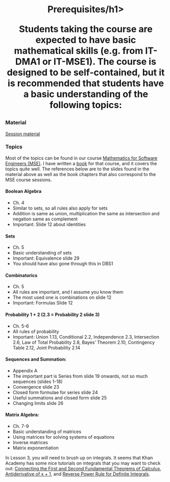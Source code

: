 <h1 align="center">Prerequisites/h1>

Students taking the course are expected to have basic mathematical skills (e.g. from IT-DMA1 or IT-MSE1). The course is designed to be self-contained, but it is recommended that students have a basic understanding of the following topics:

### Material

[Session material](https://viaucdk-my.sharepoint.com/:f:/g/personal/rib_viauc_dk/En0s5AGeHABFl6Vb0SaGndwBNjmoxJ3-CbjwXURoX7xScQ?e=fiKF5a)

### Topics

Most of the topics can be found in our course [Mathematics for Software Engineers (MSE)](https://rbrooksdk.github.io/MSE1/). I have written a [book](https://drive.google.com/file/d/1P9eidJb5qtlZgvHCtqu4uuPa5FFU0Zpn/view?usp=sharing) for that course, and it covers the topics quite well. The references below are to the slides found in the material above as well as the book chapters that also correspond to the MSE course sessions.

#### Boolean Algebra
- Ch. 4
- Similar to sets, so all rules also apply for sets
- Addition is same as union, multiplication the same as intersection and negation same as complement
- Important: Slide 12 about identities

#### Sets
- Ch. 5
- Basic understanding of sets
- Important: Equivalence slide 29
- You should have also gone through this in DBS1

#### Combinatorics
- Ch. 5
- All rules are important, and I assume you know them
- The most used one is combinations on slide 12
- Important: Formulas Slide 12

#### Probability 1 + 2 (2.3 = Probability 2 slide 3)
- Ch. 5-6
- All rules of probability
- Important: Union 1.13, Conditional 2.2, Independence 2.3, Intersection 2.6, Law of Total Probability 2.8, Bayes’ Theorem 2.10, Contingency Table 2.12, Joint Probability 2.14

#### Sequences and Summation:
- Appendix A
- The important part is Series from slide 19 onwards, not so much sequences (slides 1-18)
- Convergence slide 23
- Closed form formulae for series slide 24
- Useful summations and closed form slide 25
- Changing limits slide 26

#### Matrix Algebra:
- Ch. 7-9
- Basic understanding of matrices
- Using matrices for solving systems of equations
- Inverse matrices
- Matrix exponentiation

In Lesson 3, you will need to brush up on integrals. It seems that Khan Academy has some nice tutorials on integrals that you may want to check out: 
[Connecting the First and Second Fundamental Theorems of Calculus](https://www.khanacademy.org/math/ap-calculus-ab/ab-integration-new/ab-6-7/v/connecting-the-first-and-second-fundamental-theorems-of-calculus), 
[Antiderivative of x + 1](https://www.khanacademy.org/math/ap-calculus-ab/ab-integration-new/ab-6-8b/v/antiderivative-of-x-1), 
and 
[Reverse Power Rule for Definite Integrals](https://www.khanacademy.org/math/ap-calculus-ab/ab-integration-new/ab-6-8c/v/reverse-power-rule-for-definite-integrals).
